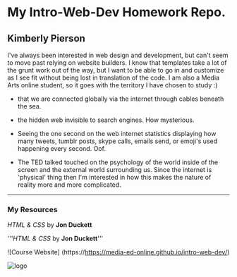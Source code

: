# My Intro-Web-Dev Homework Repo.

## Kimberly Pierson

I've always been interested in web design and development, but can't seem to move past relying on website builders. I know that templates take a lot of the grunt work out of the way, but I want to be able to go in and customize as I see fit without being lost in translation of the code. I am also a Media Arts online student, so it goes with the territory I have chosen to study :)

- that we are connected globally via the internet through cables beneath the sea.

- the hidden web invisible to search engines. How mysterious.

- Seeing the one second on the web internet statistics displaying how many tweets, tumblr posts, skype calls, emails send, or emoji's used happening every second. Oof.

- The TED talked touched on the psychology of the world inside of the screen and the external world surrounding us. Since the internet is 'physical' thing then I'm interested in how this makes the nature of reality more and more complicated.

***

### My Resources

*HTML & CSS* by **Jon Duckett**

'''*HTML & CSS* by **Jon Duckett**'''


![Course Website] (https://https://media-ed-online.github.io/intro-web-dev/)


![logo](http://bit.ly/2DIVG46)

